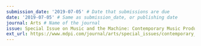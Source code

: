 ```yaml
---
submission_date: '2019-07-05' # Date that submissions are due
date: '2019-07-05' # Same as submission_date, or publishing date
journal: Arts # Name of the journal
issue: Special Issue on Music and the Machine: Contemporary Music Production # Name of this issue
ext_url: https://www.mdpi.com/journal/arts/special_issues/contemporary_music_production # URL to call for articles for this issue
---
```

